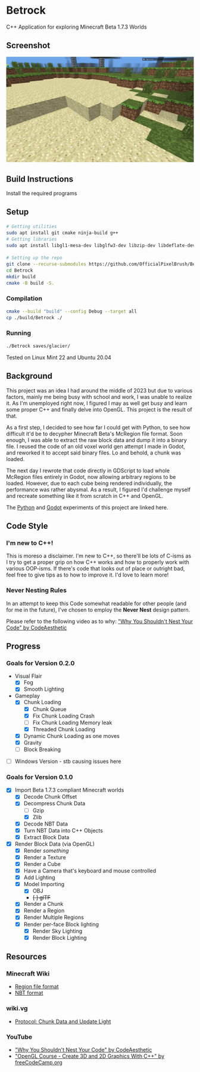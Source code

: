 # Betrock
 C++ Application for exploring Minecraft Beta 1.7.3 Worlds

## Screenshot
![Betrock Screenshot](images/image.png)

## Build Instructions
Install the required programs

## Setup
```bash
# Getting utilities
sudo apt install git cmake ninja-build g++
# Getting libraries
sudo apt install libgl1-mesa-dev libglfw3-dev libzip-dev libdeflate-dev libglm-dev libstb-dev

# Setting up the repo
git clone --recurse-submodules https://github.com/OfficialPixelBrush/Betrock.git
cd Betrock
mkdir build
cmake -B build -S.
```

### Compilation
```bash
cmake --build "build" --config Debug --target all
cp ./build/Betrock ./
```

### Running
```bash
./Betrock saves/glacier/
```
Tested on Linux Mint 22 and Ubuntu 20.04

## Background
This project was an idea I had around the middle of 2023 but due to various factors, mainly me being busy with school and work, I was unable to realize it. As I'm unemployed right now, I figured I may as well get busy and learn some proper C++ and finally delve into OpenGL. This project is the result of that.

As a first step, I decided to see how far I could get with Python, to see how difficult it'd be to decypher Minecraft Beta's McRegion file format. Soon enough, I was able to extract the raw block data and dump it into a binary file. I reused the code of an old voxel world gen attempt I made in Godot, and reworked it to accept said binary files. Lo and behold, a chunk was loaded.

The next day I rewrote that code directly in GDScript to load whole McRegion files entirely in Godot, now allowing arbitrary regions to be loaded. However, due to each cube being rendered individually, the performance was rather abysmal. As a result, I figured I'd challenge myself and recreate something like it from scratch in C++ and OpenGL.

The [Python](https://github.com/OfficialPixelBrush/GodotBetaImport/blob/main/mcr.py) and [Godot](https://github.com/OfficialPixelBrush/GodotBetaImport/) experiments of this project are linked here.


## Code Style
### I'm new to C++!
This is moreso a disclaimer. I'm new to C++, so there'll be lots of C-isms as I try to get a proper grip on how C++ works and how to properly work with various OOP-isms. If there's code that looks out of place or outright bad, feel free to give tips as to how to improve it. I'd love to learn more!

### Never Nesting Rules
In an attempt to keep this Code somewhat readable for other people (and for me in the future), I've chosen to employ the **Never Nest** design pattern.

Please refer to the following video as to why: ["Why You Shouldn't Nest Your Code" by CodeAesthetic](https://www.youtube.com/watch?v=CFRhGnuXG-4)


## Progress
### Goals for Version 0.2.0
- Visual Flair
    - [x] Fog
    - [x] Smooth Lighting
- Gameplay
    - [x] Chunk Loading
        - [x] Chunk Queue
        - [x] Fix Chunk Loading Crash
        - [ ] Fix Chunk Loading Memory leak
        - [x]  Threaded Chunk Loading
    - [x] Dynamic Chunk Loading as one moves
    - [x] Gravity
    - [ ] Block Breaking
- [ ] Windows Version
      - stb causing issues here

### Goals for Version 0.1.0
- [x] Import Beta 1.7.3 compliant Minecraft worlds
    - [x] Decode Chunk Offset
    - [x] Decompress Chunk Data
        - [ ] Gzip
        - [x] Zlib
    - [x] Decode NBT Data
    - [x] Turn NBT Data into C++ Objects
    - [x] Extract Block Data
- [x] Render Block Data (via OpenGL)
    - [x] Render *something*
    - [x] Render a Texture
    - [x] Render a Cube
    - [x] Have a Camera that's keyboard and mouse controlled
    - [x] Add Lighting
    - [x] Model Importing
        - [x] OBJ
        - ~~[ ] glTF~~
    - [x] Render a Chunk
    - [x] Render a Region
    - [x] Render Multiple Regions
    - [x] Render per-face Block lighting
        - [x] Render Sky Lighting
        - [x] Render Block Lighting

## Resources
### Minecraft Wiki
- [Region file format](https://minecraft.wiki/w/Region_file_format)
- [NBT format](https://minecraft.wiki/w/NBT_format)
### wiki.vg
- [Protocol: Chunk Data and Update Light](https://wiki.vg/Protocol#Chunk_Data_and_Update_Light)
### YouTube
- ["Why You Shouldn't Nest Your Code" by CodeAesthetic](https://www.youtube.com/watch?v=CFRhGnuXG-4)
- ["OpenGL Course - Create 3D and 2D Graphics With C++" by freeCodeCamp.org](https://youtu.be/45MIykWJ-C4)
